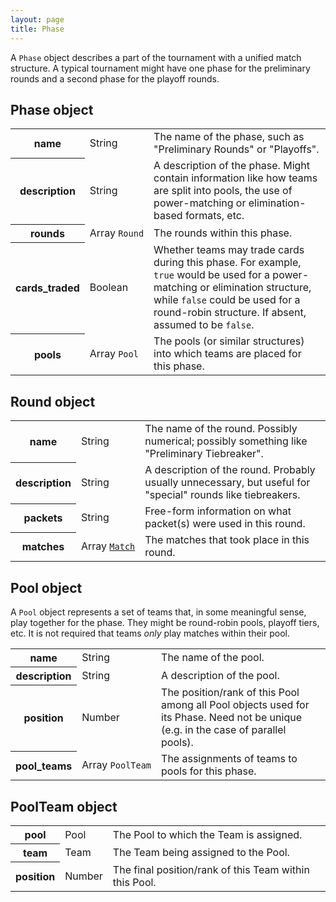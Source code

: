 ```yaml
---
layout: page
title: Phase
---
```

A `Phase` object describes a part of the tournament with a unified match structure. A typical tournament might have one phase for the preliminary rounds and a second phase for the playoff rounds.

## Phase object

<table class="fields"><tbody>
  <tr>
    <th class="required">name</th>
    <td class="type">String</td>
    <td>The name of the phase, such as "Preliminary Rounds" or "Playoffs".</td>
  </tr>
  <tr class="optional">
    <th>description</th>
    <td class="type">String</td>
    <td>A description of the phase. Might contain information like how teams are split into pools, the use of power-matching or elimination-based formats, etc.</td>
  </tr>
  <tr class="optional">
    <th>rounds</th>
    <td class="type"><nobr>Array <code>Round</code></nobr></td>
    <td>The rounds within this phase.</td>
  </tr>
  <tr class="optional">
    <th>cards_traded</th>
    <td class="type">Boolean</td>
    <td>Whether teams may trade cards during this phase. For example, <code>true</code> would be used for a power-matching or elimination structure, while <code>false</code> could be used for a round-robin structure. If absent, assumed to be <code>false</code>.</td>
  </tr>
  <tr class="optional">
    <th>pools</th>
    <td class="type"><nobr>Array <code>Pool</code></nobr></td>
    <td>The pools (or similar structures) into which teams are placed for this phase.</td>
  </tr>
</tbody></table>

## Round object

<table class="fields"><tbody>
  <tr class="required">
    <th>name</th>
    <td class="type">String</td>
    <td>The name of the round. Possibly numerical; possibly something like "Preliminary Tiebreaker".</td>
  </tr>
  <tr class="optional">
    <th>description</th>
    <td class="type">String</td>
    <td>A description of the round. Probably usually unnecessary, but useful for "special" rounds like tiebreakers.</td>
  </tr>
  <tr class="optional">
    <th>packets</th>
    <td class="type">String</td>
    <td>Free-form information on what packet(s) were used in this round.</td>
  </tr>
  <tr class="optional">
    <th>matches</th>
    <td class="type"><nobr>Array <code><a href="{{ site.baseurl }}/match">Match</a></code></nobr></td>
    <td>The matches that took place in this round.</td>
  </tr>
</tbody></table>

## Pool object

A `Pool` object represents a set of teams that, in some meaningful sense, play together for the phase. They might be round-robin pools, playoff tiers, etc. It is not required that teams _only_ play matches within their pool.

<table class="fields"><tbody>
  <tr class="required">
    <th>name</th>
    <td class="type">String</td>
    <td>The name of the pool.</td>
  </tr>
  <tr class="optional">
    <th>description</th>
    <td class="type">String</td>
    <td>A description of the pool.</td>
  </tr>
  <tr class="optional">
    <th>position</th>
    <td class="type">Number</td>
    <td>The position/rank of this Pool among all Pool objects used for its Phase. Need not be unique (e.g. in the case of parallel pools).</td>
  </tr>
  <tr class="optional">
    <th>pool_teams</th>
    <td class="type"><nobr>Array <code>PoolTeam</code></nobr></td>
    <td>The assignments of teams to pools for this phase.</td>
  </tr>
</tbody></table>

## PoolTeam object

<table class="fields"><tbody>
  <tr class="required">
    <th>pool</th>
    <td class="type">Pool</td>
    <td>The Pool to which the Team is assigned.</td>
  </tr>
  <tr class="required">
    <th>team</th>
    <td class="type">Team</td>
    <td>The Team being assigned to the Pool.</td>
  </tr>
  <tr class="optional">
    <th>position</th>
    <td class="type">Number</td>
    <td>The final position/rank of this Team within this Pool.</td>
  </tr>
</tbody></table>
